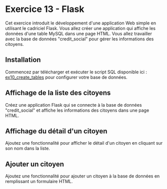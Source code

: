 # Exercice 13 - Flask

Cet exercice introduit le développement d'une application Web simple en utilisant le cadriciel Flask. Vous allez créer une application qui affiche les données d'une table MySQL dans une page HTML. Vous allez travailler avec la base de données "credit_social" pour gérer les informations des citoyens.

## Installation

Commencez par télécharger et exécuter le script SQL disponible ici : [ex10_create_tables](../ressources/ex10_create_tables.sql) pour configurer votre base de données.

## Affichage de la liste des citoyens

Créez une application Flask qui se connecte à la base de données "credit_social" et affiche les informations des citoyens dans une page HTML. 

## Affichage du détail d'un citoyen

Ajoutez une fonctionnalité pour afficher le détail d'un citoyen en cliquant sur son nom dans la liste.

## Ajouter un citoyen

Ajoutez une fonctionnalité pour ajouter un citoyen à la base de données en remplissant un formulaire HTML.